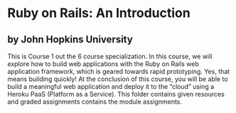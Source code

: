# Ruby on Rails: An Introduction
## by John Hopkins University
This is Course 1 out the 6 course specialization. In this course, we will explore how to build web applications with the Ruby on Rails web application framework, which is geared towards rapid prototyping.  Yes, that means building quickly! At the conclusion of this course, you will be able to build a meaningful web application and deploy it to the “cloud” using a Heroku PaaS (Platform as a Service). This folder contains given resources and graded assignments contains the module assignments.
